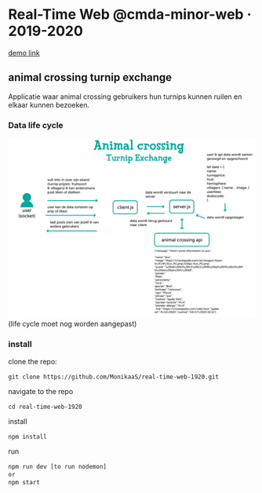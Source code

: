 # Real-Time Web @cmda-minor-web · 2019-2020

[demo link](https://monikaas-real-time-web.herokuapp.com/)

## animal crossing turnip exchange
Applicatie waar animal crossing gebruikers hun turnips kunnen ruilen en elkaar kunnen bezoeken.


### Data life cycle
![met afbeelding](docs/img/turnip-exchange-data-life-cycle-sketch.jpg)
(life cycle moet nog worden aangepast)

### install

clone the repo:

```
git clone https://github.com/MonikaaS/real-time-web-1920.git
```

navigate to the repo

```
cd real-time-web-1920
```

install

```
npm install
```

run

```
npm run dev [to run nodemon]
or
npm start
```